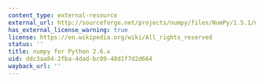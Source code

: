 ```yaml
---
content_type: external-resource
external_url: http://sourceforge.net/projects/numpy/files/NumPy/1.5.1/numpy-1.5.1-win32-superpack-python2.6.exe/download
has_external_license_warning: true
license: https://en.wikipedia.org/wiki/All_rights_reserved
status: ''
title: numpy for Python 2.6.x
uid: ddc3aa84-2fba-4dad-bc09-48d1f7d2d664
wayback_url: ''
---
```

